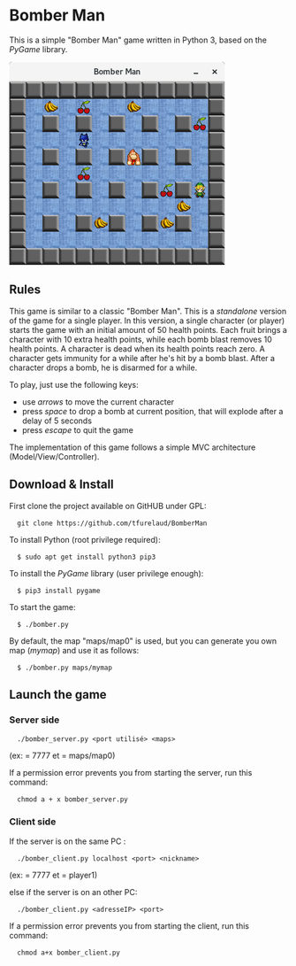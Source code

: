 # Bomber Man #

This is a simple "Bomber Man" game written in Python 3, based on the *PyGame* library.

![Bomber Man Snapshot](snap0.png?raw=true "snapshot")

## Rules ##

This game is similar to a classic "Bomber Man". This is a *standalone* version of the game for a single player. In this version, a single character (or player) starts the game with an initial amount of 50 health points. Each fruit brings a character with 10 extra health points, while each bomb blast removes 10 health points. A character is dead when its health points reach zero. A character gets immunity for a while after he's hit by a bomb blast. After a character drops a bomb, he is disarmed for a while.

To play, just use the following keys:
  * use *arrows* to move the current character
  * press *space* to drop a bomb at current position, that will explode after a delay of 5 seconds
  * press *escape* to quit the game

The implementation of this game follows a simple MVC architecture (Model/View/Controller).


## Download & Install ##

First clone the project available on GitHUB under GPL:

```
  git clone https://github.com/tfurelaud/BomberMan
```

To install Python (root privilege required):

```
  $ sudo apt get install python3 pip3
```

To install the *PyGame* library (user privilege enough):

```
  $ pip3 install pygame
```

To start the game:

```
  $ ./bomber.py
```

By default, the map "maps/map0" is used, but you can generate you own map (*mymap*) and use it as follows:

```
  $ ./bomber.py maps/mymap
```

## Launch the game

### Server side

```
  ./bomber_server.py <port utilisé> <maps>
```
(ex: <port> = 7777 et <map> = maps/map0)
  

If a permission error prevents you from starting the server, run this command:
```
  chmod a + x bomber_server.py
```

### Client side

If the server is on the same PC :
```
  ./bomber_client.py localhost <port> <nickname>
```
(ex: <port> = 7777 et <nickname> = player1)
  
else if the server is on an other PC:
```
  ./bomber_client.py <adresseIP> <port>
```

If a permission error prevents you from starting the client, run this command:
```
  chmod a+x bomber_client.py
```


